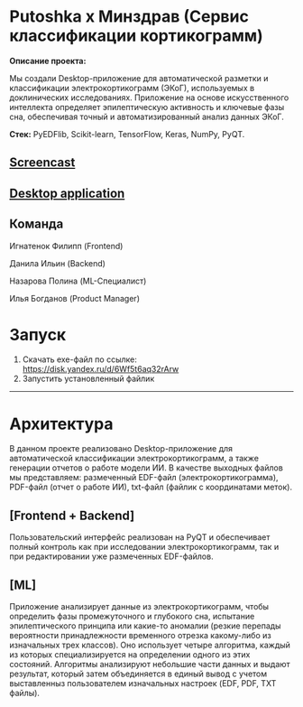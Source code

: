 # Putoshka x Минздрав (Сервис классификации кортикограмм)
**Описание проекта:**

Мы создали Desktop-приложение для автоматической разметки и классификации электрокортикограмм (ЭКоГ), используемых в доклинических исследованиях. Приложение на основе искусственного интеллекта определяет эпилептическую активность и ключевые фазы сна, обеспечивая точный и автоматизированный анализ данных ЭКоГ.

**Стек:** PyEDFlib, Scikit-learn, TensorFlow, Keras, NumPy, PyQT.

## [Screencast](-)
## [Desktop application](https://disk.yandex.ru/d/6Wf5t6aq32rArw)

## Команда
  
  Игнатенок Филипп (Frontend)

  Данила Ильин (Backend)
  
  Назарова Полина (ML-Специалист)
  
  Илья Богданов (Product Manager)

# Запуск

  1. Скачать exe-файл по ссылке: https://disk.yandex.ru/d/6Wf5t6aq32rArw
  2. Запустить установленный файлик


---

# Архитектура
В данном проекте реализовано Desktop-приложение для автоматической классификации электрокортикограмм, а также генерации отчетов о работе модели ИИ. В качестве выходных файлов мы представляем: размеченный EDF-файл (электрокортикограмма), PDF-файл (отчет о работе ИИ), txt-файл (файлик с координатами меток).

## [Frontend + Backend]

Пользовательский интерфейс реализован на PyQT и обеспечивает полный контроль как при исследовании электрокортикограмм, так и при редактировании уже размеченных EDF-файлов. 

## [ML]

Приложение анализирует данные из электрокортикограмм, чтобы определить фазы промежуточного и глубокого сна, испытание эпилептического принципа или какие-то аномалии (резкие перепады вероятности принадлежности временного отрезка какому-либо из изначальных трех классов). Оно использует четыре алгоритма, каждый из которых специализируется на определении одного из этих состояний. Алгоритмы анализируют небольшие части данных и выдают результат, который затем объединяется в единый вывод с учетом выставленныз пользователем изначальных настроек (EDF, PDF, TXT файлы).
